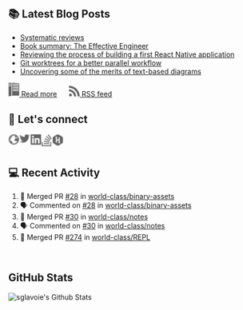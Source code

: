 ## 📚 Latest Blog Posts

<!-- BLOG-POST-LIST:START -->
- [Systematic reviews](https://www.sglavoie.com/posts/2023/05/14/systematic-reviews/)
- [Book summary: The Effective Engineer](https://www.sglavoie.com/posts/2023/04/16/book-summary-the-effective-engineer/)
- [Reviewing the process of building a first React Native application](https://www.sglavoie.com/posts/2023/03/04/reviewing-the-process-of-building-a-first-React-Native-application/)
- [Git worktrees for a better parallel workflow](https://www.sglavoie.com/posts/2023/01/02/git-worktrees-for-a-better-parallel-workflow/)
- [Uncovering some of the merits of text-based diagrams](https://www.sglavoie.com/posts/2022/11/19/uncovering-some-of-the-merits-of-text-based-diagrams/)
<!-- BLOG-POST-LIST:END -->


[<img alt="rss feed" width="22px" src="./assets/readthedocs.svg" /> Read more][website] &nbsp;&nbsp;&nbsp;&nbsp; [<img alt="rss feed" width="22px" src="./assets/rss.svg" /> RSS feed][rss]

## 🔌 Let's connect

[<img align="left" alt="sglavoie.com" width="22px" src="./assets/globe.svg" />][website]
[<img align="left" alt="sgdlavoie | Twitter" width="22px" src="./assets/twitter.svg" />][twitter]
[<img align="left" alt="sglavoie | LinkedIn" width="22px" src="./assets/linkedin.svg" />][linkedin]
[<img align="left" alt="sglavoie | Stackoverflow" width="22px" src="./assets/stackoverflow.svg" />][stackoverflow]
[<img align="left" alt="sglavoie | HackRank" width="22px" src="./assets/hackerrank.svg" />][hackerrank]

<br /><br />

## :computer: Recent Activity

<!--START_SECTION:activity-->
1. 🎉 Merged PR [#28](https://github.com/world-class/binary-assets/pull/28) in [world-class/binary-assets](https://github.com/world-class/binary-assets)
2. 🗣 Commented on [#28](https://github.com/world-class/binary-assets/issues/28) in [world-class/binary-assets](https://github.com/world-class/binary-assets)
3. 🎉 Merged PR [#30](https://github.com/world-class/notes/pull/30) in [world-class/notes](https://github.com/world-class/notes)
4. 🗣 Commented on [#30](https://github.com/world-class/notes/issues/30) in [world-class/notes](https://github.com/world-class/notes)
5. 🎉 Merged PR [#274](https://github.com/world-class/REPL/pull/274) in [world-class/REPL](https://github.com/world-class/REPL)
<!--END_SECTION:activity-->


<br />

## GitHub Stats

<img alt="sglavoie's Github Stats" src="https://github-readme-stats.sglavoie.vercel.app/api?username=sglavoie&show_icons=true&title_color=5DC1FF&icon_color=fca311&text_color=e5e5e5&bg_color=000000" />

<br /><br />

[hackerrank]: https://www.hackerrank.com/sglavoie
[rss]: https://www.sglavoie.com/feeds/sglavoie.rss.xml
[website]: https://www.sglavoie.com
[twitter]: https://twitter.com/sgdlavoie
[linkedin]: https://www.linkedin.com/in/sglavoie
[stackoverflow]: https://stackoverflow.com/users/8787680/s%C3%A9bastien-lavoie
